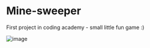 <h1> Mine-sweeper </h1>
<p> First project in coding academy - small little fun game :) </p>

![image](https://user-images.githubusercontent.com/93701509/233451037-882e91d5-ae89-41cf-a721-92d62739a5fe.png)
